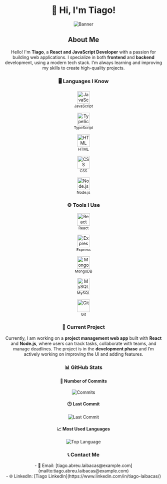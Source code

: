 <div align="center">

# 👋 Hi, I'm Tiago!

![Banner](https://your-image-url.com) <!-- Replace with your image URL -->

## About Me

Hello! I'm **Tiago**, a **React and JavaScript Developer** with a passion for building web applications. I specialize in both **frontend** and **backend** development, using a modern tech stack. I'm always learning and improving my skills to create high-quality projects.

### 🖥️ Languages I Know
<p align="center">
  <img src="https://cdn.jsdelivr.net/npm/simple-icons@v5/icons/javascript.svg" alt="JavaScript" width="40" style="fill:#F7DF1E;" /><br>
  <span style="font-size: 12px;">JavaScript</span>
</p>

<p align="center">
  <img src="https://cdn.jsdelivr.net/npm/simple-icons@v5/icons/typescript.svg" alt="TypeScript" width="40" style="fill:#007ACC;" /><br>
  <span style="font-size: 12px;">TypeScript</span>
</p>

<p align="center">
  <img src="https://cdn.jsdelivr.net/npm/simple-icons@v5/icons/html5.svg" alt="HTML" width="40" style="fill:#E34F26;" /><br>
  <span style="font-size: 12px;">HTML</span>
</p>

<p align="center">
  <img src="https://cdn.jsdelivr.net/npm/simple-icons@v5/icons/css3.svg" alt="CSS" width="40" style="fill:#1572B6;" /><br>
  <span style="font-size: 12px;">CSS</span>
</p>

<p align="center">
  <img src="https://cdn.jsdelivr.net/npm/simple-icons@v5/icons/nodedotjs.svg" alt="Node.js" width="40" style="fill:#8CC84B;" /><br>
  <span style="font-size: 12px;">Node.js</span>
</p>

### ⚙️ Tools I Use
<p align="center">
  <img src="https://cdn.jsdelivr.net/npm/simple-icons@v5/icons/react.svg" alt="React" width="40" style="fill:#61DAFB;" /><br>
  <span style="font-size: 12px;">React</span>
</p>

<p align="center">
  <img src="https://cdn.jsdelivr.net/npm/simple-icons@v5/icons/express.svg" alt="Express" width="40" style="fill:#000000;" /><br>
  <span style="font-size: 12px;">Express</span>
</p>

<p align="center">
  <img src="https://cdn.jsdelivr.net/npm/simple-icons@v5/icons/mongodb.svg" alt="MongoDB" width="40" style="fill:#47A248;" /><br>
  <span style="font-size: 12px;">MongoDB</span>
</p>

<p align="center">
  <img src="https://cdn.jsdelivr.net/npm/simple-icons@v5/icons/mysql.svg" alt="MySQL" width="40" style="fill:#4479A1;" /><br>
  <span style="font-size: 12px;">MySQL</span>
</p>

<p align="center">
  <img src="https://cdn.jsdelivr.net/npm/simple-icons@v5/icons/git.svg" alt="Git" width="40" style="fill:#F05032;" /><br>
  <span style="font-size: 12px;">Git</span>
</p>

### 🚀 Current Project

Currently, I am working on a **project management web app** built with **React** and **Node.js**, where users can track tasks, collaborate with teams, and manage deadlines. The project is in the **development phase** and I’m actively working on improving the UI and adding features.

### 📊 GitHub Stats

#### 📅 Number of Commits

![Commits](https://img.shields.io/github/commit-activity/m/tiago-laibacas/your-repo?style=flat-square)

#### 🕒 Last Commit

![Last Commit](https://img.shields.io/github/last-commit/tiago-laibacas/your-repo?style=flat-square)

#### 📈 Most Used Languages

![Top Language](https://img.shields.io/github/languages/top/tiago-laibacas/your-repo?style=flat-square)

### 📞 Contact Me

<p align="center">
  - 📧 Email: [tiago.abreu.laibacas@example.com](mailto:tiago.abreu.laibacas@example.com)<br>
  - 🌐 LinkedIn: [Tiago LinkedIn](https://www.linkedin.com/in/tiago-laibacas/)<br>
</p>

</div>
